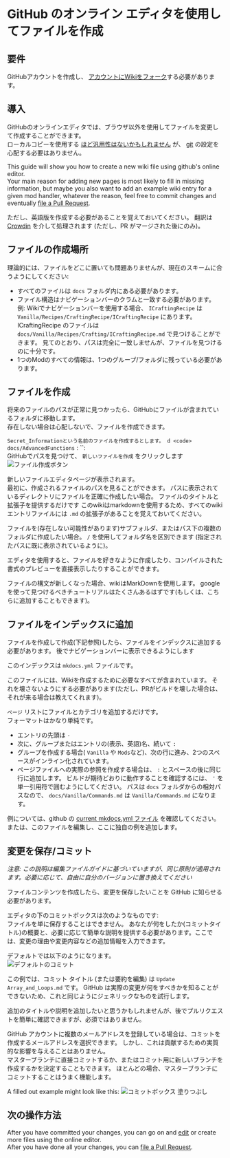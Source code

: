# GitHub のオンライン エディタを使用してファイルを作成

## 要件

GitHubアカウントを作成し、 [アカウントにWikiをフォーク](/Contribute/SetupGithub)する必要があります。

## 導入

GitHubのオンラインエディタでは、ブラウザ以外を使用してファイルを変更して作成することができます。  
ローカルコピーを使用する [ほど汎用性はないかもしれません](/Contribute/LocalClone/CreateCommit/) が、 [git](/Contribute/LocalClone/InstallingGit/) の設定を心配する必要はありません。

This guide will show you how to create a new wiki file using github's online editor.  
Your main reason for adding new pages is most likely to fill in missing information, but maybe you also want to add an example wiki entry for a given mod handler, whatever the reason, feel free to commit changes and eventually [file a Pull Request](/Contribute/PullRequest).

ただし、英語版を作成する必要があることを覚えておいてください。 翻訳は [Crowdin](https://crowdin.com/project/crafttweaker-documentation/) を介して処理されます (ただし、PR がマージされた後にのみ)。

## ファイルの作成場所

理論的には、ファイルをどこに置いても問題ありませんが、現在のスキームに合うようにしてください:

- すべてのファイルは `docs` フォルダ内にある必要があります。
- ファイル構造はナビゲーションバーのクラムと一致する必要があります。 例: Wikiでナビゲーションバーを使用する場合、 `ICraftingRecipe` は `Vanilla/Recipes/CraftingRecipe/ICraftingRecipe` にあります。 ICraftingRecipe のファイルは `docs/Vanilla/Recipes/Crafting/ICraftingRecipe.md` で見つけることができます。 見てのとおり、パスは完全に一致しませんが、ファイルを見つけるのに十分です。
- 1つのModのすべての情報は、1つのグループ/フォルダに残っている必要があります。

## ファイルを作成

将来のファイルのパスが正常に見つかったら、GitHubにファイルが含まれているフォルダに移動します。  
存在しない場合は心配しないで、ファイルを作成できます。

`Secret_Informationという名前のファイルを作成するとします。 d <code> docs/AdvancedFunctions` : ``:  
GitHubでパスを見つけて、 `新しいファイルを作成` をクリックします ![ファイル作成ボタン](/Contribute/assets/OnlineEditor_CreateFileButton.png)

新しいファイルエディタページが表示されます。  
最初に、作成されるファイルのパスを見ることができます。 パスに表示されているディレクトリにファイルを正確に作成したい場合。 ファイルのタイトルと拡張子を提供するだけです このwikiはmarkdownを使用するため、すべてのwikiエントリファイルには `.md` の拡張子があることを覚えておいてください。

ファイルを(存在しない可能性があります)サブフォルダ、またはパス下の複数のフォルダに作成したい場合。 `/` を使用してフォルダ名を区別できます (指定されたパスに既に表示されているように)。

エディタを使用すると、ファイルを好きなように作成したり、コンパイルされた書式のプレビューを直接表示したりすることができます。

ファイルの構文が新しくなった場合、wikiはMarkDownを使用します。 googleを使って見つけるべきチュートリアルはたくさんあるはずです(もしくは、こちらに追加することもできます)。

## ファイルをインデックスに追加

ファイルを作成して作成(下記参照)したら、ファイルをインデックスに追加する必要があります。 後でナビゲーションバーに表示できるようにします

このインデックスは `mkdocs.yml` ファイルです。

このファイルには、Wikiを作成するために必要なすべてが含まれています。 それを壊さないようにする必要があります(ただし、PRがビルドを壊した場合は、それが来る場合は教えてくれます)。

`ページ` リストにファイルとカテゴリを追加するだけです。  
フォーマットはかなり単純です。

- エントリの先頭は `-`
- 次に、グループまたはエントリの(表示、英語)名、続いて `:`
- グループを作成する場合( `Vanilla` や `Mods`など)、次の行に進み、2つのスペースがインライン化されています。
- ページファイルへの実際の参照を作成する場合は、 `:` とスペースの後に同じ行に追加します。 ビルドが期待どおりに動作することを確認するには、 `'` を単一引用符で囲むようにしてください。 パスは `docs` フォルダからの相対パスなので、 `docs/Vanilla/Commands.md` は `Vanilla/Commands.md` になります。

例については、github の [current mkdocs.yml ファイル](https://github.com/CraftTweaker/CraftTweaker-Documentation/blob/master/mkdocs.yml) を確認してください。 または、このファイルを編集し、ここに独自の例を追加します。

## 変更を保存/コミット

*注意: この説明は編集ファイルガイドに基づいていますが、同じ原則が適用されます。必要に応じて、自由に自分のバージョンに置き換えてください*

ファイルコンテンツを作成したら、変更を保存したいことを GitHub に知らせる必要があります。

エディタの下のコミットボックスは次のようなものです:  
ファイルを単に保存することはできません。 あなたが何をしたか(コミットタイトル)の概要と、必要に応じて簡単な説明を提供する必要があります。ここでは、変更の理由や変更内容などの追加情報を入力できます。

デフォルトでは以下のようになります。  
![デフォルトのコミット](/Contribute/assets/OnlineEditor_CommitBox_Default.png)

この例では、コミット タイトル (または要約を編集) は `Update Array_and_Loops.md` です。 GitHub は実際の変更が何をすべきかを知ることができないため、これと同じようにジェネリックなものを試行します。

追加のタイトルや説明を追加したいと思うかもしれませんが、後でプルリクエストを簡単に確認できますが、必須ではありません。

GitHub アカウントに複数のメールアドレスを登録している場合は、コミットを作成するメールアドレスを選択できます。 しかし、これは貢献するための実質的な影響を与えることはありません。  
マスターブランチに直接コミットするか、またはコミット用に新しいブランチを作成するかを決定することもできます。 ほとんどの場合、マスターブランチにコミットすることはうまく機能します。

A filled out example might look like this: ![コミットボックス 塗りつぶし](/Contribute/assets/OnlineEditor_CommitBox_Filled.png)

## 次の操作方法

After you have committed your changes, you can go on and [edit](/Contribute/OnlineEditor_Edit) or create more files using the online editor.  
After you have done all your changes, you can [file a Pull Request](/Contribute/PullRequest).
